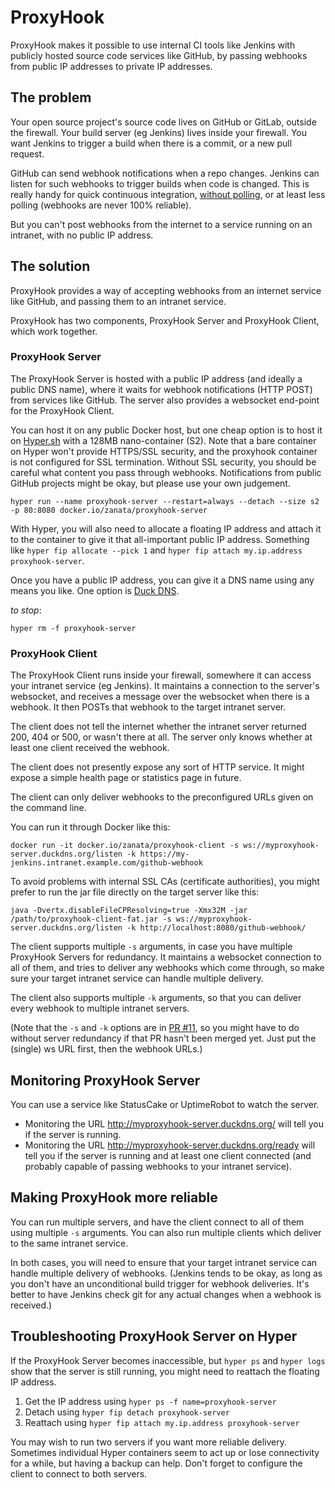 # ProxyHook

ProxyHook makes it possible to use internal CI tools like Jenkins with publicly hosted source code services like
GitHub, by passing webhooks from public IP addresses to private IP addresses.

## The problem
Your open source project's source code lives on GitHub or GitLab, outside the firewall. Your build server (eg Jenkins)
lives inside your firewall. You want Jenkins to trigger a build when there is a commit, or a new pull request.

GitHub can send webhook notifications when a repo changes. Jenkins can listen for such webhooks to trigger builds when
code is changed. This is really handy for quick continuous integration,
[without polling](http://kohsuke.org/2011/12/01/polling-must-die-triggering-jenkins-builds-from-a-git-hook/), or at
least less polling (webhooks are never 100% reliable).

But you can't post webhooks from the internet to a service running on an intranet, with no public IP address.

## The solution
ProxyHook provides a way of accepting webhooks from an internet service like GitHub, and passing them to an intranet
service.

ProxyHook has two components, ProxyHook Server and ProxyHook Client, which work together.

### ProxyHook Server

The ProxyHook Server is hosted with a public IP address (and ideally a public DNS name), where it waits for webhook
notifications (HTTP POST) from services like GitHub. The server also provides a websocket end-point for the ProxyHook
Client.

You can host it on any public Docker host, but one cheap option is to host it on [Hyper.sh](https://hyper.sh/)
with a 128MB nano-container (S2). Note that a bare container on Hyper won't provide HTTPS/SSL security, and the
proxyhook container is not configured for SSL termination. Without SSL security, you should be careful what content
you pass through webhooks. Notifications from public GitHub projects might be okay, but please use your own judgement.

    hyper run --name proxyhook-server --restart=always --detach --size s2 -p 80:8080 docker.io/zanata/proxyhook-server

With Hyper, you will also need to allocate a floating IP address and attach it to the container to give it that
all-important public IP address. Something like `hyper fip allocate --pick 1` and
`hyper fip attach my.ip.address proxyhook-server`.

Once you have a public IP address, you can give it a DNS name using any means you like. One option is
[Duck DNS](http://www.duckdns.org/).

*to stop*:

    hyper rm -f proxyhook-server


### ProxyHook Client

The ProxyHook Client runs inside your firewall, somewhere it can access your intranet service (eg Jenkins). It
maintains a connection to the server's websocket, and receives a message over the websocket when there is a webhook. It
then POSTs that webhook to the target intranet server.

The client does not tell the internet whether the intranet server returned 200, 404 or 500, or wasn't there at all. The
server only knows whether at least one client received the webhook.

The client does not presently expose any sort of HTTP service. It might expose a simple health page or statistics page
in future.

The client can only deliver webhooks to the preconfigured URLs given on the command line.


You can run it through Docker like this:

    docker run -it docker.io/zanata/proxyhook-client -s ws://myproxyhook-server.duckdns.org/listen -k https://my-jenkins.intranet.example.com/github-webhook

To avoid problems with internal SSL CAs (certificate authorities), you might prefer to run the jar file directly on the target server like this:

    java -Dvertx.disableFileCPResolving=true -Xmx32M -jar /path/to/proxyhook-client-fat.jar -s ws://myproxyhook-server.duckdns.org/listen -k http://localhost:8080/github-webhook/

The client supports multiple `-s` arguments, in case you have multiple ProxyHook Servers for redundancy. It maintains
a websocket connection to all of them, and tries to deliver any webhooks which come through, so make sure your target
intranet service can handle multiple delivery.

The client also supports multiple `-k` arguments, so that you can deliver every webhook to multiple intranet servers.

(Note that the `-s` and `-k` options are in [PR #11](https://github.com/zanata/proxyhook/pull/11), so you might have to
do without server redundancy if that PR hasn't been merged yet. Just put the (single) ws URL first, then the webhook
URLs.)

## Monitoring ProxyHook Server
You can use a service like StatusCake or UptimeRobot to watch the server.

- Monitoring the URL http://myproxyhook-server.duckdns.org/ will tell you if the server is running.
- Monitoring the URL http://myproxyhook-server.duckdns.org/ready will tell you if the server is running and at least one client connected (and probably capable of passing webhooks to your intranet service).

## Making ProxyHook more reliable

You can run multiple servers, and have the client connect to all of them using multiple `-s` arguments. You can also
run multiple clients which deliver to the same intranet service.

In both cases, you will need to ensure that your target intranet service can handle multiple delivery of webhooks.
(Jenkins tends to be okay, as long as you don't have an unconditional build trigger for webhook deliveries. It's better
to have Jenkins check git for any actual changes when a webhook is received.)

## Troubleshooting ProxyHook Server on Hyper
If the ProxyHook Server becomes inaccessible, but `hyper ps` and `hyper logs` show that the server is still running,
you might need to reattach the floating IP address.

1. Get the IP address using `hyper ps -f name=proxyhook-server`
2. Detach using `hyper fip detach proxyhook-server`
3. Reattach using `hyper fip attach my.ip.address proxyhook-server`

You may wish to run two servers if you want more reliable delivery. Sometimes individual Hyper containers seem to act
up or lose connectivity for a while, but having a backup can help. Don't forget to configure the client to connect to
both servers.
